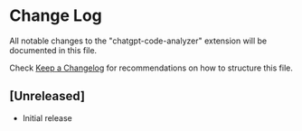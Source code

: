 # Change Log

All notable changes to the "chatgpt-code-analyzer" extension will be documented in this file.

Check [Keep a Changelog](http://keepachangelog.com/) for recommendations on how to structure this file.

## [Unreleased]

- Initial release